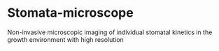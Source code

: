 # Stomata-microscope
Non-invasive microscopic imaging of individual stomatal kinetics in the growth environment with high resolution
